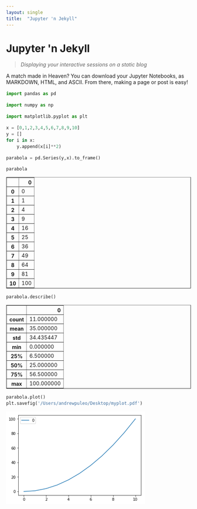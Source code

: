 ```yaml
---
layout: single
title:  "Jupyter 'n Jekyll"
---
```


# Jupyter 'n Jekyll
> *Displaying your interactive sessions on a static blog*

A match made in Heaven? You can download your Jupyter Notebooks, as MARKDOWN, HTML, and ASCII. From there, making a page or post is easy!

```python
import pandas as pd
```


```python
import numpy as np
```


```python
import matplotlib.pyplot as plt
```


```python
x = [0,1,2,3,4,5,6,7,8,9,10]
y = []
for i in x:
    y.append(x[i]**2)
```


```python
parabola = pd.Series(y,x).to_frame()
```


```python
parabola
```




<div>
<style scoped>
    .dataframe tbody tr th:only-of-type {
        vertical-align: middle;
    }

    .dataframe tbody tr th {
        vertical-align: top;
    }

    .dataframe thead th {
        text-align: right;
    }
</style>
<table border="1" class="dataframe">
  <thead>
    <tr style="text-align: right;">
      <th></th>
      <th>0</th>
    </tr>
  </thead>
  <tbody>
    <tr>
      <th>0</th>
      <td>0</td>
    </tr>
    <tr>
      <th>1</th>
      <td>1</td>
    </tr>
    <tr>
      <th>2</th>
      <td>4</td>
    </tr>
    <tr>
      <th>3</th>
      <td>9</td>
    </tr>
    <tr>
      <th>4</th>
      <td>16</td>
    </tr>
    <tr>
      <th>5</th>
      <td>25</td>
    </tr>
    <tr>
      <th>6</th>
      <td>36</td>
    </tr>
    <tr>
      <th>7</th>
      <td>49</td>
    </tr>
    <tr>
      <th>8</th>
      <td>64</td>
    </tr>
    <tr>
      <th>9</th>
      <td>81</td>
    </tr>
    <tr>
      <th>10</th>
      <td>100</td>
    </tr>
  </tbody>
</table>
</div>




```python
parabola.describe()
```




<div>
<style scoped>
    .dataframe tbody tr th:only-of-type {
        vertical-align: middle;
    }

    .dataframe tbody tr th {
        vertical-align: top;
    }

    .dataframe thead th {
        text-align: right;
    }
</style>
<table border="1" class="dataframe">
  <thead>
    <tr style="text-align: right;">
      <th></th>
      <th>0</th>
    </tr>
  </thead>
  <tbody>
    <tr>
      <th>count</th>
      <td>11.000000</td>
    </tr>
    <tr>
      <th>mean</th>
      <td>35.000000</td>
    </tr>
    <tr>
      <th>std</th>
      <td>34.435447</td>
    </tr>
    <tr>
      <th>min</th>
      <td>0.000000</td>
    </tr>
    <tr>
      <th>25%</th>
      <td>6.500000</td>
    </tr>
    <tr>
      <th>50%</th>
      <td>25.000000</td>
    </tr>
    <tr>
      <th>75%</th>
      <td>56.500000</td>
    </tr>
    <tr>
      <th>max</th>
      <td>100.000000</td>
    </tr>
  </tbody>
</table>
</div>




```python
parabola.plot()
plt.savefig('/Users/andrewpuleo/Desktop/myplot.pdf')
```


![png](../my_plot.png)
